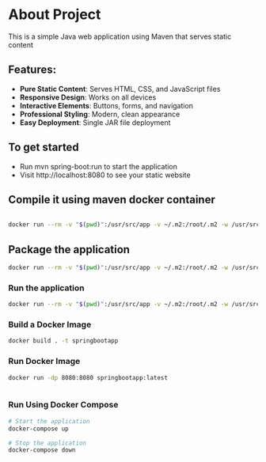 # About Project
This is a simple Java web application using Maven that serves static content

## Features:

- **Pure Static Content**: Serves HTML, CSS, and JavaScript files
- **Responsive Design**: Works on all devices
- **Interactive Elements**: Buttons, forms, and navigation
- **Professional Styling**: Modern, clean appearance
- **Easy Deployment**: Single JAR file deployment

## To get started
- Run mvn spring-boot:run to start the application
- Visit http://localhost:8080 to see your static website

## Compile it using maven docker container
```bash

docker run --rm -v "$(pwd)":/usr/src/app -v ~/.m2:/root/.m2 -w /usr/src/app -p 8080:8080 maven:3-openjdk-17 bash -c "mvn clean compile && mvn spring-boot:run"
```

## Package the application

```bash
docker run --rm -v "$(pwd)":/usr/src/app -v ~/.m2:/root/.m2 -w /usr/src/app -p 8080:8080 maven:3-openjdk-17 bash -c "mvn clean compile && mvn spring-boot:run"
```

### Run the application 
```bash 
docker run --rm -v "$(pwd)":/usr/src/app -v ~/.m2:/root/.m2 -w /usr/src/app -p 8080:8080 maven:3-openjdk-17 mvn spring-boot:run
```

### Build a Docker Image

```bash
docker build . -t springbootapp

```
### Run Docker Image
```bash
docker run -dp 8080:8080 springbootapp:latest
```
```
```

### Run Using Docker Compose
```bash
# Start the application
docker-compose up

# Stop the application
docker-compose down
```
```



